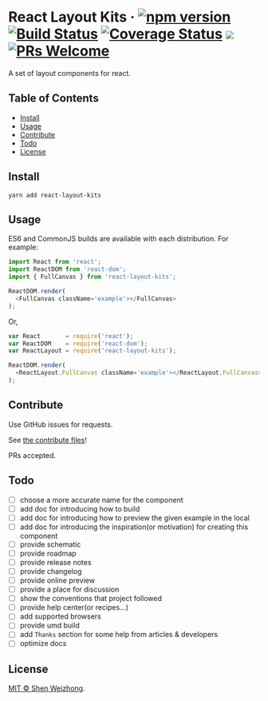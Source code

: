 # React Layout Kits &middot; [![npm version](https://img.shields.io/npm/v/react-layout-kits.svg?style=flat)](https://www.npmjs.com/package/react-layout-kits)&nbsp;[![Build Status](https://travis-ci.org/iTonyYo/react-layout-kits.svg?branch=master)](https://travis-ci.org/iTonyYo/react-layout-kits)&nbsp;[![Coverage Status](https://coveralls.io/repos/github/iTonyYo/react-layout-kits/badge.svg?branch=master)](https://coveralls.io/github/iTonyYo/react-layout-kits?branch=master)&nbsp;[![](https://img.shields.io/npm/dm/react-layout-kits.svg)](https://www.npmjs.com/package/react-layout-kits)&nbsp;[![PRs Welcome](https://img.shields.io/badge/PRs-welcome-brightgreen.svg)](#contribute)

A set of layout components for react.

## Table of Contents

- [Install](#install)
- [Usage](#usage)
- [Contribute](#contribute)
- [Todo](#todo)
- [License](#license)

## Install

```shell
yarn add react-layout-kits
```

## Usage

ES6 and CommonJS builds are available with each distribution. For example:

```javascript
import React from 'react';
import ReactDOM from 'react-dom';
import { FullCanvas } from 'react-layout-kits';

ReactDOM.render(
  <FullCanvas className='example'></FullCanvas>
);
```

Or,

```javascript
var React       = require('react');
var ReactDOM    = require('react-dom');
var ReactLayout = require('react-layout-kits');

ReactDOM.render(
  <ReactLayout.FullCanvas className='example'></ReactLayout.FullCanvas>
);
```

## Contribute

Use GitHub issues for requests.

See [the contribute files](https://github.com/iTonyYo/react-layout-kits/tree/master/.github)!

PRs accepted.

## Todo

- [ ] choose a more accurate name for the component
- [ ] add doc for introducing how to build
- [ ] add doc for introducing how to preview the given example in the local
- [ ] add doc for introducing the inspiration(or motivation) for creating this component
- [ ] provide schematic
- [ ] provide roadmap
- [ ] provide release notes
- [ ] provide changelog
- [ ] provide online preview
- [ ] provide a place for discussion
- [ ] show the conventions that project followed
- [ ] provide help center(or recipes...)
- [ ] add supported browsers
- [ ] provide umd build
- [ ] add `Thanks` section for some help from articles & developers
- [ ] optimize docs

## License

[MIT © Shen Weizhong](https://github.com/iTonyYo/react-layout-kits/blob/master/LICENSE).
